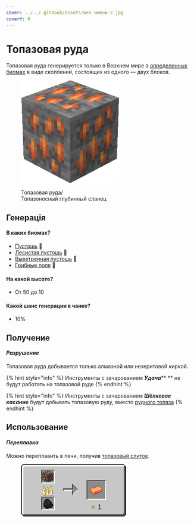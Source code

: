 ```yaml
---
cover: ../../.gitbook/assets/Без имени-2.jpg
coverY: 0
---
```


# Топазовая руда

Топазовая руда генерируется только в Верхнем мире в [определенных биомах](topazovaya-ruda.md#v-kakikh-biomakh) в виде скоплений, состоящих из одного — двух блоков.

<figure><img src="../../.gitbook/assets/orange_ore.gif" alt=""><figcaption><p>Топазовая руда/<br>Топазоносный глубинный сланец</p></figcaption></figure>

## Генерація

#### В каких биомах?

* [Пустошь](https://minecraft.fandom.com/ru/wiki/%D0%9F%D1%83%D1%81%D1%82%D0%BE%D1%88%D1%8C) 🔗
* [Лесистая пустошь](https://minecraft.fandom.com/ru/wiki/%D0%9B%D0%B5%D1%81%D0%B8%D1%81%D1%82%D0%B0%D1%8F\_%D0%BF%D1%83%D1%81%D1%82%D0%BE%D1%88%D1%8C) 🔗
* [Выветренная пустошь](https://minecraft.fandom.com/ru/wiki/%D0%92%D1%8B%D0%B2%D0%B5%D1%82%D1%80%D0%B5%D0%BD%D0%BD%D0%B0%D1%8F\_%D0%BF%D1%83%D1%81%D1%82%D0%BE%D1%88%D1%8C) 🔗
* [Грибные поля](https://minecraft.fandom.com/ru/wiki/%D0%93%D1%80%D0%B8%D0%B1%D0%BD%D1%8B%D0%B5\_%D0%BF%D0%BE%D0%BB%D1%8F) 🔗

#### На какой высоте?

* От 50 до 10

#### Какой шанс генерации в чанке?

* 10%

## Получение

#### _Разрушение_

Топазовая руда добывается только алмазной или незеритовой киркой.

{% hint style="info" %}
Инструменты с зачарованием _**Удача**_** ** не будут работать на топазовой руде
{% endhint %}

{% hint style="info" %}
Инструменты с зачарованием _**Шёлковое касание**_ будут добывать топазовую руду, вместо [рудного топаза](../materialy/metally-i-mineraly/rudnyi-topaz.md)
{% endhint %}

## Использование

#### _Переплавка_

Можно переплавить в печи, получив [топазовый слиток](../materialy/metally-i-mineraly/topazovyi-slitok.md).

<figure><img src="../../.gitbook/assets/orange_ore_ingot_result.gif" alt=""><figcaption></figcaption></figure>
